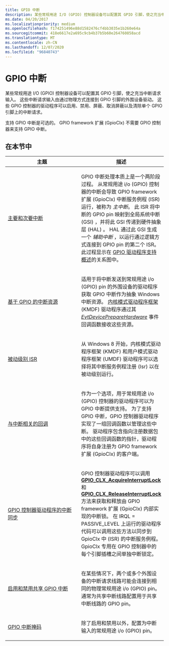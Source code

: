 ```yaml
---
title: GPIO 中断
description: 某些常规用途 I/O (GPIO) 控制器设备可以配置其 GPIO 引脚，使之充当中断请求输入。
ms.date: 04/20/2017
ms.localizationpriority: medium
ms.openlocfilehash: f174251496e88d1582476cf4bb3035e1b260e64a
ms.sourcegitcommit: 418e6617e2a695c9cb4b37b5b60e264760858acd
ms.translationtype: MT
ms.contentlocale: zh-CN
ms.lasthandoff: 12/07/2020
ms.locfileid: "96840743"
---
```

# <a name="gpio-interrupts"></a>GPIO 中断


某些常规用途 I/O (GPIO) 控制器设备可以配置其 GPIO 引脚，使之充当中断请求输入。 这些中断请求输入由通过物理方式连接到 GPIO 引脚的外围设备驱动。 这些 GPIO 控制器的驱动程序可以启用、禁用、屏蔽、取消屏蔽以及清除单个 GPIO 引脚上的中断请求。

支持 GPIO 中断是可选的。 GPIO framework 扩展 (GpioClx) 不需要 GPIO 控制器来支持 GPIO 中断。

## <a name="in-this-section"></a>在本节中


<table>
<colgroup>
<col width="50%" />
<col width="50%" />
</colgroup>
<thead>
<tr class="header">
<th>主题</th>
<th>描述</th>
</tr>
</thead>
<tbody>
<tr class="odd">
<td><p><a href="/windows-hardware/drivers/gpio/primary-and-secondary-interrupts" data-raw-source="[Primary and Secondary Interrupts](./primary-and-secondary-interrupts.md)">主要和次要中断</a></p></td>
<td><p>GPIO 中断处理本质上是一个两阶段过程。 从常规用途 i/o (GPIO) 控制器的中断会导致 GPIO framework 扩展 (GpioClx) 中断服务例程 (ISR) 运行，被称为 <em>主中断</em>。 此 ISR 将中断的 GPIO pin 映射到全局系统中断 (GSI) ，并将此 GSI 传递到硬件抽象层 (HAL) 。 HAL 通过此 GSI 生成一个 <em>辅助中断</em> ，以运行通过逻辑方式连接到 GPIO pin 的第二个 ISR。 此过程显示在 <a href="/windows-hardware/drivers/gpio/gpio-driver-support-overview#gpio-block-diagram" data-raw-source="[GPIO Driver Support Overview](./gpio-driver-support-overview.md#gpio-block-diagram)">GPIO 驱动程序支持概述</a>的关系图中。</p></td>
</tr>
<tr class="even">
<td><p><a href="/windows-hardware/drivers/gpio/gpio-based-interrupt-resources" data-raw-source="[GPIO-Based Interrupt Resources](./gpio-based-interrupt-resources.md)">基于 GPIO 的中断资源</a></p></td>
<td><p>适用于将中断发送到常规用途 i/o (GPIO) pin 的外围设备的驱动程序获取 GPIO 中断作为抽象 Windows 中断资源。 <a href="/windows-hardware/drivers/wdf/what-s-new-for-wdf-drivers" data-raw-source="[Kernel-mode driver framework](../wdf/index.md)">内核模式驱动程序框架</a> (KMDF) 驱动程序通过其 <a href="/windows-hardware/drivers/ddi/wdfdevice/nc-wdfdevice-evt_wdf_device_prepare_hardware" data-raw-source="[&lt;em&gt;EvtDevicePrepareHardware&lt;/em&gt;](/windows-hardware/drivers/ddi/wdfdevice/nc-wdfdevice-evt_wdf_device_prepare_hardware)"><em>EvtDevicePrepareHardware</em></a> 事件回调函数接收这些资源。 </p></td>
</tr>
<tr class="odd">
<td><p><a href="/windows-hardware/drivers/gpio/passive-level-isrs" data-raw-source="[Passive-Level ISRs](./passive-level-isrs.md)">被动级别 ISR</a></p></td>
<td><p>从 Windows 8 开始，内核模式驱动程序框架 (KMDF) 和用户模式驱动程序框架 (UMDF) 驱动程序可以选择将其中断服务例程注册 (Isr) 以在被动级别运行。</p></td>
</tr>
<tr class="even">
<td><p><a href="/windows-hardware/drivers/gpio/interrupt-related-callbacks" data-raw-source="[Interrupt-Related Callbacks](./interrupt-related-callbacks.md)">与中断相关的回调</a></p></td>
<td><p>作为一个选项，用于常规用途 i/o (GPIO) 控制器的驱动程序可以为 GPIO 中断提供支持。 为了支持 GPIO 中断，GPIO 控制器驱动程序实现了一组回调函数以管理这些中断。 驱动程序包含指向注册数据包中的这些回调函数的指针，驱动程序将自身注册为 GPIO framework 扩展 (GpioClx) 的客户端。</p></td>
</tr>
<tr class="odd">
<td><p><a href="/windows-hardware/drivers/gpio/interrupt-synchronization-for-gpio-controller-drivers" data-raw-source="[Interrupt Synchronization for GPIO Controller Drivers](./interrupt-synchronization-for-gpio-controller-drivers.md)">GPIO 控制器驱动程序的中断同步</a></p></td>
<td><p>GPIO 控制器驱动程序可以调用 <a href="/windows-hardware/drivers/ddi/gpioclx/nf-gpioclx-gpio_clx_acquireinterruptlock" data-raw-source="[&lt;strong&gt;GPIO_CLX_AcquireInterruptLock&lt;/strong&gt;](/windows-hardware/drivers/ddi/gpioclx/nf-gpioclx-gpio_clx_acquireinterruptlock)"><strong>GPIO_CLX_AcquireInterruptLock</strong></a> 和 <a href="/windows-hardware/drivers/ddi/gpioclx/nf-gpioclx-gpio_clx_releaseinterruptlock" data-raw-source="[&lt;strong&gt;GPIO_CLX_ReleaseInterruptLock&lt;/strong&gt;](/windows-hardware/drivers/ddi/gpioclx/nf-gpioclx-gpio_clx_releaseinterruptlock)"><strong>GPIO_CLX_ReleaseInterruptLock</strong></a> 方法来获取和释放由 GPIO framework 扩展 (GpioClx) 内部实现的中断锁。 在 IRQL = PASSIVE_LEVEL 上运行的驱动程序代码可以调用这些方法以同步到 GpioClx 中 (ISR) 的中断服务例程。 GpioClx 专用在 GPIO 控制器中的每个引脚插槽之间单独中断锁定。</p></td>
</tr>
<tr class="even">
<td><p><a href="/windows-hardware/drivers/gpio/enabling-and-disabling-shared-gpio-interrupts" data-raw-source="[Enabling and Disabling Shared GPIO Interrupts](./enabling-and-disabling-shared-gpio-interrupts.md)">启用和禁用共享 GPIO 中断</a></p></td>
<td><p>在某些情况下，两个或多个外围设备的中断请求线路可能会连接到相同的物理常规用途 i/o (GPIO) pin。 通常为共享中断线路配置用于共享中断线路的 GPIO pin。</p></td>
</tr>
<tr class="odd">
<td><p><a href="/windows-hardware/drivers/gpio/gpio-interrupt-masks" data-raw-source="[GPIO Interrupt Masks](./gpio-interrupt-masks.md)">GPIO 中断掩码</a></p></td>
<td><p>除了启用和禁用以外，配置为中断输入的常规用途 i/o (GPIO) pin。</p></td>
</tr>
</tbody>
</table>

 

